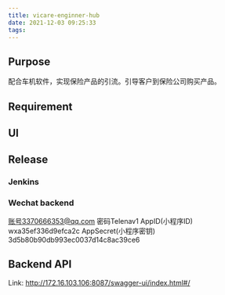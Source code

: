 ```yaml
---
title: vicare-enginner-hub
date: 2021-12-03 09:25:33
tags:
---
```

## Purpose
配合车机软件，实现保险产品的引流。引导客户到保险公司购买产品。
## Requirement 

## UI

## Release
### Jenkins
### Wechat backend
账号3370666353@qq.com
密码Telenav1
AppID(小程序ID)  
wxa35ef336d9efca2c
AppSecret(小程序密钥)
3d5b80b90db993ec0037d14c8ac39ce6
## Backend API
Link: http://172.16.103.106:8087/swagger-ui/index.html#/


